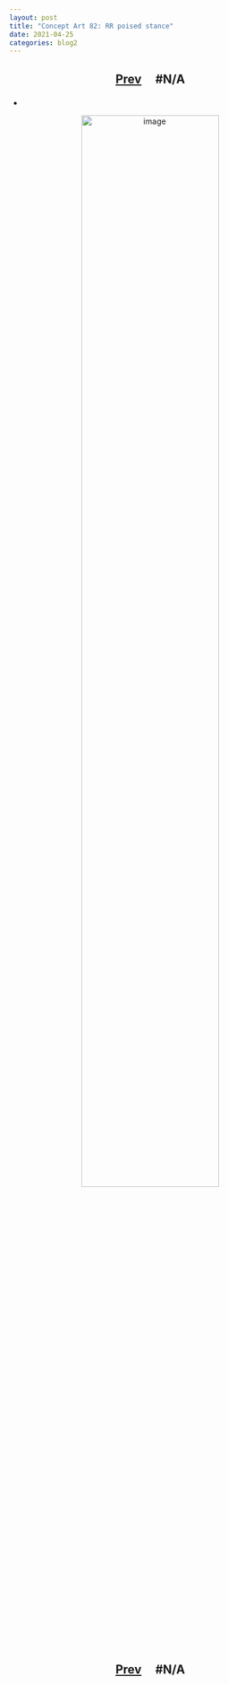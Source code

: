 ```yaml
---
layout: post
title: "Concept Art 82: RR poised stance"
date: 2021-04-25
categories: blog2
---
```


<h2>
  <p style="text-align:center;">
    <a href="/wingsofthechorus/archive/2021/01/22/conceptart81">Prev</a>
    &nbsp;&nbsp;&nbsp;
#N/A
  </p>
</h2>

-

<p style="text-align:center;">
  <img src="/wingsofthechorus/images/conceptart/ca82.png" width="70%" alt="image"/>
</p>

<h2>
  <p style="text-align:center;">
    <a href="/wingsofthechorus/archive/2021/01/22/conceptart81">Prev</a>
    &nbsp;&nbsp;&nbsp;
#N/A
  </p>
</h2>

